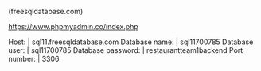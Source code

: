 (freesqldatabase.com)

https://www.phpmyadmin.co/index.php

Host: | sql11.freesqldatabase.com
Database name: | sql11700785
Database user: | sql11700785
Database password: | restaurantteam1backend
Port number: | 3306
